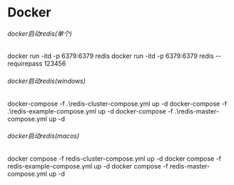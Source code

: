 # Docker
###### docker启动redis(单个)
docker run -itd -p 6379:6379 redis
docker run -itd -p 6379:6379 redis --requirepass 123456

###### docker启动redis(windows)
docker-compose -f .\redis-cluster-compose.yml up -d
docker-compose -f .\redis-example-compose.yml up -d
docker-compose -f .\redis-master-compose.yml up -d

###### docker启动redis(macos)
docker compose -f redis-cluster-compose.yml up -d
docker compose -f redis-example-compose.yml up -d
docker compose -f redis-master-compose.yml up -d